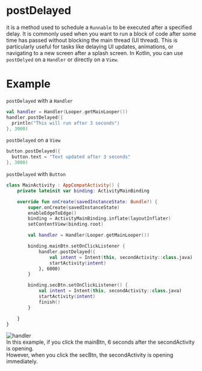 # postDelayed
it is a method used to schedule a `Runnable` to be executed after a specified delay. It is commonly used when you want to run a block of code after some time has passed without blocking the main thread (UI thread). This is particularly useful for tasks like delaying UI updates, animations, or navigating to a new screen after a splash screen.
In Kotlin, you can use `postDelyed` on a `Handler` or directly on a `View`.

# Example
`postDelayed` with a `Handler`
```kt
val handler = Handler(Looper.getMainLooper())
handler.postDelayed({
  println("This will run after 3 seconds")
}, 3000)
```
`postDelayed` on a `View`
```kt
button.postDelayed({
  button.text = "Text updated after 3 seconds"
}, 3000)
```

`postDelayed` with `Button`
```kt
class MainActivity : AppCompatActivity() {
    private lateinit var binding: ActivityMainBinding

    override fun onCreate(savedInstanceState: Bundle?) {
        super.onCreate(savedInstanceState)
        enableEdgeToEdge()
        binding = ActivityMainBinding.inflate(layoutInflater)
        setContentView(binding.root)

        val handler = Handler(Looper.getMainLooper())

        binding.mainBtn.setOnClickListener {
            handler.postDelayed({
                val intent = Intent(this, secondActivity::class.java)
                startActivity(intent)
            }, 6000)
        }

        binding.secBtn.setOnClickListener() {
            val intent = Intent(this, secondActivity::class.java)
            startActivity(intent)
            finish()
        }

    }
}
```

![handler](https://github.com/user-attachments/assets/9b6601d9-a279-4fde-934a-9dd4ef9c013c)  
In this example, if you click the mainBtn, 6 seconds after the secondActivity is opening.  
However, when you click the secBtn, the secondActivity is opening immediately.
